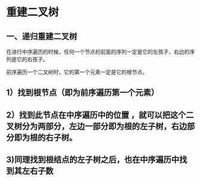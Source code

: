 # 重建二叉树

## 一、递归重建二叉树

在进行中序遍历的时候，任何一个节点的前面的序列一定是它的左孩子，右边的序列是它的右孩子。

前序遍历一个二叉树时，它的第一个元素一定是它的根节点。

## 1）找到根节点（即为前序遍历第一个元素）

## 2）找到此节点在中序遍历中的位置 ，就可以把这个二叉树分为两部分，左边一部分即为根的左子树，右边部分即为根的右子树。

## 3)同理找到根结点的左子树之后，也在中序遍历中找到其左右子数

```java

```

